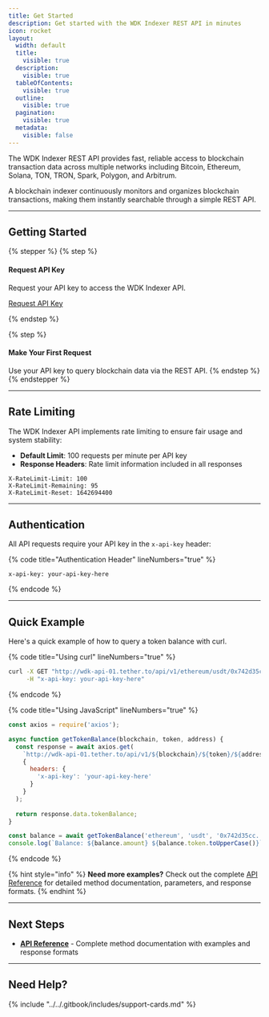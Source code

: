 ```yaml
---
title: Get Started
description: Get started with the WDK Indexer REST API in minutes
icon: rocket
layout:
  width: default
  title:
    visible: true
  description:
    visible: true
  tableOfContents:
    visible: true
  outline:
    visible: true
  pagination:
    visible: true
  metadata:
    visible: false
---
```



The WDK Indexer REST API provides fast, reliable access to blockchain transaction data across multiple networks including Bitcoin, Ethereum, Solana, TON, TRON, Spark, Polygon, and Arbitrum.

A blockchain indexer continuously monitors and organizes blockchain transactions, making them instantly searchable through a simple REST API.

***

## Getting Started

{% stepper %}
{% step %}
#### Request API Key

Request your API key to access the WDK Indexer API.

<a href="https://docs.google.com/forms/d/e/1FAIpQLSfh3UKsQ-PwJCQOQyJ3EVMKVyHTuqK1XndyiKe4uLslEEtWSw/viewform" class="button primary">Request API Key</a>

{% endstep %}

{% step %}
#### Make Your First Request

Use your API key to query blockchain data via the REST API.
{% endstep %}
{% endstepper %}

***

## Rate Limiting

The WDK Indexer API implements rate limiting to ensure fair usage and system stability:

* **Default Limit**: 100 requests per minute per API key
* **Response Headers**: Rate limit information included in all responses

```http
X-RateLimit-Limit: 100
X-RateLimit-Remaining: 95
X-RateLimit-Reset: 1642694400
```

***

## Authentication

All API requests require your API key in the `x-api-key` header:

{% code title="Authentication Header" lineNumbers="true" %}
```http
x-api-key: your-api-key-here
```
{% endcode %}

***

## Quick Example

Here's a quick example of how to query a token balance with curl.

{% code title="Using curl" lineNumbers="true" %}
```bash
curl -X GET "http://wdk-api-01.tether.to/api/v1/ethereum/usdt/0x742d35cc.../token-balances" \
     -H "x-api-key: your-api-key-here"
```
{% endcode %}

{% code title="Using JavaScript" lineNumbers="true" %}
```javascript
const axios = require('axios');

async function getTokenBalance(blockchain, token, address) {
  const response = await axios.get(
    `http://wdk-api-01.tether.to/api/v1/${blockchain}/${token}/${address}/token-balances`,
    {
      headers: {
        'x-api-key': 'your-api-key-here'
      }
    }
  );
  
  return response.data.tokenBalance;
}

const balance = await getTokenBalance('ethereum', 'usdt', '0x742d35cc...');
console.log(`Balance: ${balance.amount} ${balance.token.toUpperCase()}`);
```
{% endcode %}

{% hint style="info" %}
**Need more examples?** Check out the complete [API Reference](api-reference.md) for detailed method documentation, parameters, and response formats.
{% endhint %}

***

## Next Steps

* [**API Reference**](api-reference.md) - Complete method documentation with examples and response formats

***

## Need Help?

{% include "../../.gitbook/includes/support-cards.md" %}
